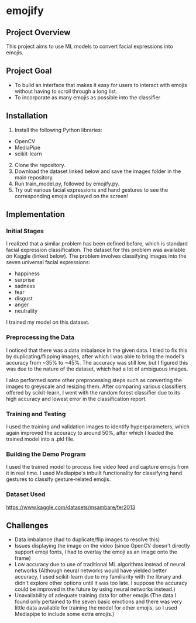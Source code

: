 # emojify

## Project Overview
This project aims to use ML models to convert facial expressions into emojis.

## Project Goal
- To build an interface that makes it easy for users to interact with emojis without having to scroll through a long list.
- To incorporate as many emojis as possible into the classifier

## Installation
1. Install the following Python libraries:
- OpenCV
- MediaPipe
- scikit-learn
2. Clone the repository. 
3. Download the dataset linked below and save the images folder in the main repository.
4. Run train_model.py, followed by emojify.py.
5. Try out various facial expressions and hand gestures to see the corresponding emojis displayed on the screen!

## Implementation
### Initial Stages
I realized that a similar problem has been defined before, which is standard facial expression classification. The dataset for this problem was available on Kaggle (linked below). The problem involves classifying images into the seven universal facial expressions:

- happiness
- surprise
- sadness
- fear
- disgust
- anger
- neutrality

I trained my model on this dataset.

### Preprocessing the Data
I noticed that there was a data imbalance in the given data. I tried to fix this by duplicating/flipping images, after which I was able to bring the model's accuracy from ~35% to ~45%. The accuracy was still low, but I figured this was due to the nature of the dataset, which had a lot of ambiguous images.

I also performed some other preprocessing steps such as converting the images to greyscale and resizing them. After comparing various classifiers offered by scikit-learn, I went with the random forest classifier due to its high accuracy and lowest error in the classification report.

### Training and Testing
I used the training and validation images to identify hyperparameters, which again improved the accuracy to around 50%, after which I loaded the trained model into a .pkl file.

### Building the Demo Program
I used the trained model to process live video feed and capture emojis from it in real time. I used Mediapipe's inbuilt functionality for classifying hand gestures to classify gesture-related emojis.

### Dataset Used 
https://www.kaggle.com/datasets/msambare/fer2013


## Challenges
- Data imbalance (had to duplicate/flip images to resolve this)
- Issues displaying the image on the video (since OpenCV doesn't directly support emoji fonts, I had to overlay the emoji as an image onto the frame)
- Low accuracy due to use of traditional ML algorithms instead of neural networks (Although neural networks would have yielded better accuracy, I used scikit-learn due to my familiarity with the library and didn't explore other options until it was too late. I suppose the accuracy could be improved in the future by using neural networks instead.)
- Unavailability of adequate training data for other emojis (The data I found only pertained to the seven basic emotions and there was very little data available for training the model for other emojis, so I used Mediapipe to include some extra emojis.) 
